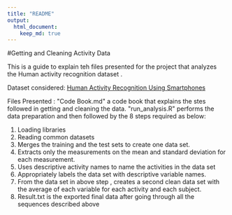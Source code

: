 ```yaml
---
title: "README"
output: 
  html_document:
    keep_md: true 
---
```


#Getting and Cleaning Activity Data


This is a guide to explain teh files presented for the project that analyzes the Human activity recognition dataset .

Dataset considered:
[Human Activity Recognition Using Smartphones](http://archive.ics.uci.edu/ml/datasets/Human+Activity+Recognition+Using+Smartphones)

Files Presented :
"Code Book.md" a code book that explains the stes followed in getting and cleaning the data.
"run_analysis.R" performs the data preparation and then followed by the 8 steps required as below:

 1. Loading libraries
 2. Reading common datasets
 3. Merges the training and the test sets to create one data set.
 4. Extracts only the measurements on the mean and standard deviation for each measurement.
 5. Uses descriptive activity names to name the activities in the data set
 6. Appropriately labels the data set with descriptive variable names.
 7. From the data set in above step , creates a second clean data set with the average of each variable for each activity and each           subject.
 8. Result.txt is the exported final data after going through all the sequences described above
